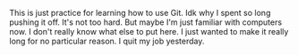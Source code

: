 This is just practice for learning how to use Git. Idk why I spent so long pushing it off. It's not too hard. But maybe I'm just familiar with computers now. I don't really know what else to put here. I just wanted to make it really long for no particular reason. I quit my job yesterday.
